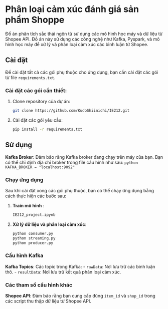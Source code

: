 # Phân loại cảm xúc đánh giá sản phẩm Shoppe

Đồ án phân tích sắc thái ngôn từ sử dụng các mô hình học máy và dữ liệu từ Shopee API. Đồ án này sử dụng các công nghệ như Kafka, Pyspark, và mô hình học máy để xử lý và phân loại cảm xúc các bình luận từ Shopee.

## Cài đặt

Để cài đặt tất cả các gói phụ thuộc cho ứng dụng, bạn cần cài đặt các gói từ file `requirements.txt`. 

### Cài đặt các gói cần thiết:
1. Clone repository của dự án:
    ```bash
    git clone https://github.com/KudoShiinichi/IE212.git
    ```

2. Cài đặt các gói yêu cầu:
    ```bash
    pip install -r requirements.txt
    ```

## Sử dụng

**Kafka Broker**: Đảm bảo rằng Kafka broker đang chạy trên máy của bạn. Bạn có thể chỉ định địa chỉ broker trong file cấu hình như sau:
    ```python
    KAFKA_BROKER = "localhost:9092"
    ```
    
### Chạy ứng dụng

Sau khi cài đặt xong các gói phụ thuộc, bạn có thể chạy ứng dụng bằng cách thực hiện các bước sau:

1. **Train mô hình** :
    
    ```bash
    IE212_project.ipynb
    ```

2. **Xử lý dữ liệu và phân loại cảm xúc**:
    ```bash
    python consumer.py
    python streaming.py
    python producer.py
    ```

### Cấu hình Kafka




**Kafka Topics**: Các topic trong Kafka:
    - `rawData`: Nơi lưu trữ các bình luận thô.
    - `resultData`: Nơi lưu trữ kết quả phân loại cảm xúc.

### Các tham số cấu hình khác

**Shopee API**: Đảm bảo rằng bạn cung cấp đúng `item_id` và `shop_id` trong các script thu thập dữ liệu từ Shopee API.

